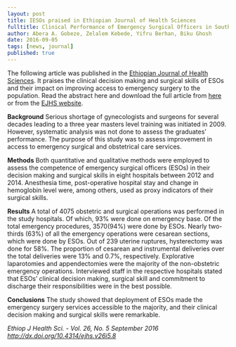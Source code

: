 ```yaml
---
layout: post
title: IESOs praised in Ethiopian Journal of Health Sciences 
fulltitle: Clinical Performance of Emergency Surgical Officers in Southern Ethiopia (EJHS)
author: Abera A. Gobeze, Zelalem Kebede, Yifru Berhan, Biku Ghosh
date: 2016-09-05
tags: [news, journal]
published: true
---
```


The following article was published in the [Ethiopian Journal of Health Sciences](https://www.ajol.info/index.php/ejhs/index). 
It praises the clinical decision making and surgical skills of ESOs and their impact on improving access to emergency surgery to the population.
Read the abstract here and download the full article from [here](/assets/docs/ieso_performance_report_2016.pdf) or from the [EJHS website](https://www.ajol.info/index.php/ejhs/article/download/144148/133816).

**Background**
Serious shortage of gynecologists and surgeons for several decades leading to a three year masters level training was initiated in 2009.
However, systematic analysis was not done to assess the graduates’ performance.
The purpose of this study was to assess improvement in access to emergency surgical and obstetrical care services.

**Methods**
Both quantitative and qualitative methods were employed to assess the competence of emergency surgical officers (ESOs) in their decision making and surgical skills in eight hospitals between 2012 and 2014.
Anesthesia time, post-operative hospital stay and change in hemoglobin level were, among others, used as proxy indicators of their surgical skills.

**Results**
A total of 4075 obstetric and surgical operations was performed in the study hospitals.
Of which, 93% were done on emergency base.
Of the total emergency procedures, 3570(94%) were done by ESOs.
Nearly two-thirds (63%) of all the emergency operations were cesarean sections, which were done by ESOs.
Out of 239 uterine ruptures, hysterectomy was done for 58%.
The proportion of cesarean and instrumental deliveries over the total deliveries were 13% and 0.7%, respectively.
Explorative laparotomies and appendectomies were the majority of the non-obstetric emergency operations.
Interviewed staff in the respective hospitals stated that ESOs’ clinical decision making, surgical skill and commitment to discharge their responsibilities were in the best possible.

**Conclusions**
The study showed that deployment of ESOs made the emergency surgery services accessible to the majority, and their clinical decision making and surgical skills were remarkable.

*Ethiop J Health Sci. - Vol. 26, No. 5 September 2016*
*http://dx.doi.org/10.4314/ejhs.v26i5.8*
